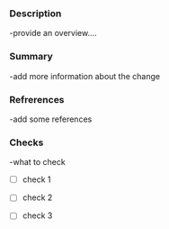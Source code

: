### Description
-provide an overview....

### Summary
-add more information about the change

### Refrerences
-add some references 

### Checks
-what to check
- [ ] check 1
- [ ] check 2
- [ ] check 3

